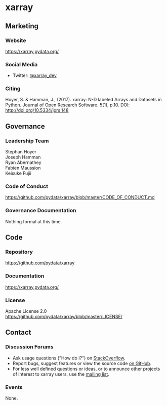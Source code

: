 # xarray

## Marketing

### Website
<https://xarray.pydata.org/>

### Social Media
- Twitter: [@xarray_dev](https://twitter.com/xarray_dev)

### Citing
Hoyer, S. & Hamman, J., (2017). xarray: N-D labeled Arrays and Datasets in Python. Journal of Open Research Software. 5(1), p.10. DOI: http://doi.org/10.5334/jors.148

## Governance

### Leadership Team
Stephan Hoyer  
Joseph Hamman  
Ryan Abernathey  
Fabien Maussion  
Keisuke Fujii

### Code of Conduct
https://github.com/pydata/xarray/blob/master/CODE_OF_CONDUCT.md

### Governance Documentation
Nothing formal at this time. 

## Code

### Repository
https://github.com/pydata/xarray

### Documentation
https://xarray.pydata.org/

### License
Apache License 2.0  
<https://github.com/pydata/xarray/blob/master/LICENSE/>

## Contact

### Discussion Forums
- Ask usage questions ("How do I?") on [StackOverflow](http://stackoverflow.com/questions/tagged/python-xarray).
- Report bugs, suggest features or view the source code [on GitHub](http://github.com/pydata/xarray).
- For less well defined questions or ideas, or to announce other projects of interest to xarray users, use the [mailing list](https://groups.google.com/forum/#!forum/xarray).

### Events
None.
